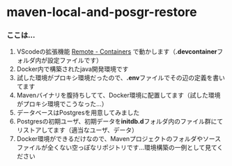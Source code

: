 # maven-local-and-posgr-restore
### ここは…
1. VScodeの拡張機能 [Remote - Containers](https://marketplace.visualstudio.com/items?itemName=ms-vscode-remote.remote-containers "リモートの場所をVSCodeで開けるなんて！") で動かします（**.devcontainer**フォルダ内が設定ファイルです）
1. Docker内で構築されたjava開発環境です
1. 試した環境がプロキシ環境だったので、**.env**ファイルでその辺の定義を書いてます
1. Mavenバイナリを腹持ちしてて、Docker環境に配置してます（試した環境がプロキシ環境でこうなった…）
1. データベースはPostgresを用意してみました
1. Postgresの初期ユーザ、初期データを**initdb.d**フォルダ内のファイル群にてリストアしてます（適当なユーザ、データ）
1. Docker環境ができるだけなので、Mavenプロジェクトのフォルダやソースファイルが全くない空っぽなリポジトリです…環境構築の一例として見てください
